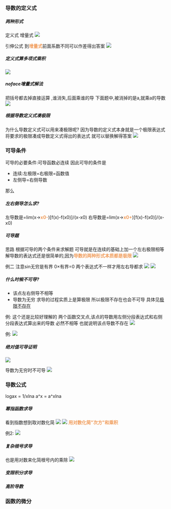 
### 导数的定义式
##### 两种形式
定义式
增量式
![](img/Pasted%20image%2020221015185416.png)

引伸公式
到<font color=#F09B59 style=" font-weight:bold;">增量式</font>前面系数不同可以作差得出答案
![](img/Pasted%20image%2020221015185559.png)

##### 定义式算多项式乘积
![](img/Pasted%20image%2020221015185008.png)
##### noface增量式解法
把括号都去掉直接运算
,谁消失,后面乘谁的导
下面题中,被消掉的是a,就乘a的导数
![](img/Pasted%20image%2020221015185140.png)

##### 根据导数定义式凑极限
为什么导数定义式可以用来凑极限呢?
因为导数的定义式本身就是一个极限表达式
将要求的极限凑成导数定义式得出的表达式
就可以替换解得答案
![](img/Pasted%20image%2020221015184642.png)

### 可导条件
可导的必要条件:可导函数必连续
因此可导的条件是
* 连续:左极限=右极限=函数值
* 左侧导=右侧导数

那么
##### 左右侧导怎么求?
左导数是=lim(x-><font color=#F09B59 style=" font-weight:bold;">x0-</font>)[f(x)-f(x0)]/(x-x0)
右导数是=lim(x-><font color=#F09B59 style=" font-weight:bold;">x0+</font>)[f(x)-f(x0)]/(x-x0)


##### 可导题
思路
根据可导的两个条件来求解题
可导就是在连续的基础上加一个左右极限相等
解导数的表达式还是很简单的,因为<font color=#F09B59 style=" font-weight:bold;">导数的两种形式本质都是极限</font>
![](img/Pasted%20image%2020221015195506.png)

例二
注意sin无穷是有界
0×有界=0
两个表达式不一样才用左右导都求
![](img/Pasted%20image%2020221015200342.png)
![](img/Pasted%20image%2020221015200417.png)

##### 什么时候不可导?
* 该点左右侧导不相等
* 导数为无穷
求导的过程实质上是算极限
所以极限不存在也会不可导
具体见[极限不存在](jg_第一章_极限###极限不存在)

例:
这个还是比较好理解的
两个函数交叉点,该点的导数用左侧分段表达式和右侧分段表达式算出来的导数
必然不相等
也就说明该点导数不存在
![](img/Pasted%20image%2020221016150621.png)

例:
![](img/Pasted%20image%2020221016150349.png)

##### 绝对值可导证明
![](img/Pasted%20image%2020221015201712.png)

导数为无穷时不可导
![](img/Pasted%20image%2020221015205257.png)


### 导数公式
logax = 1/xlna
a^x = a^xlna




##### 幂指函数求导
看到指数想到取对数化简
![](img/Pasted%20image%2020221016193531.png)
![](img/Pasted%20image%2020221016193558.png)
<font color=#F09B59 style=" font-weight:bold;">用对数化简"次方"和乘积</font>

例2:
![](img/Pasted%20image%2020221016193416.png)


##### 复杂根号求导
也是用对数来化简根号内的乘除
![](img/Pasted%20image%2020221016200510.png)

##### 变限积分求导

##### 高阶导数



### 函数的微分
